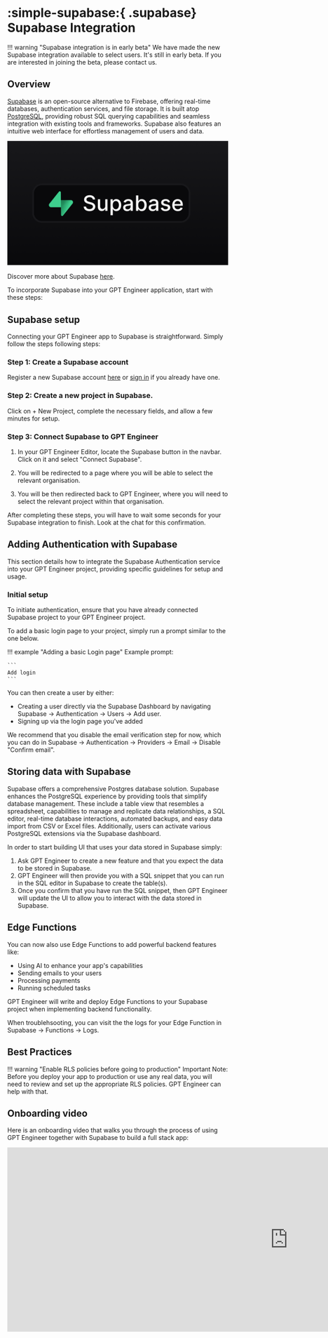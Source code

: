 # :simple-supabase:{ .supabase} Supabase Integration

!!! warning "Supabase integration is in early beta"
    We have made the new Supabase integration available to select users. It's still in early beta. If you are interested in joining the beta, please contact us.

## Overview

[Supabase](https://supabase.com/) is an open-source alternative to Firebase, offering real-time databases, authentication services, and file storage. It is built atop [PostgreSQL](https://www.postgresql.org/), providing robust SQL querying capabilities and seamless integration with existing tools and frameworks. Supabase also features an intuitive web interface for effortless management of users and data.

![Supabase](../assets/supabase.png)

Discover more about Supabase [here](https://supabase.com/docs).

To incorporate Supabase into your GPT Engineer application, start with these steps:

## Supabase setup

Connecting your GPT Engineer app to Supabase is straightforward. Simply follow the steps following steps:

### Step 1: Create a Supabase account

Register a new Supabase account [here](https://app.supabase.com/sign-up) or [sign in](https://app.supabase.com/sign-in) if you already have one.

### Step 2: Create a new project in Supabase.

Click on + New Project, complete the necessary fields, and allow a few minutes for setup.

### Step 3: Connect Supabase to GPT Engineer

1. In your GPT Engineer Editor, locate the Supabase button in the navbar. Click on it and select "Connect Supabase". 

2. You will be redirected to a page where you will be able to select the relevant organisation.

3. You will be then redirected back to GPT Engineer, where you will need to select the relevant project within that organisation.

After completing these steps, you will have to wait some seconds for your Supabase integration to finish. Look at the chat for this confirmation.

## Adding Authentication with Supabase

This section details how to integrate the Supabase Authentication service into your GPT Engineer project, providing specific guidelines for setup and usage.

### Initial setup

To initiate authentication, ensure that you have already connected Supabase project to your GPT Engineer project.

To add a basic login page to your project, simply run a prompt similar to the one below.

!!! example "Adding a basic Login page"
    Example prompt:

    ```
    Add login
    ```
You can then create a user by either: 

- Creating a user directly via the Supabase Dashboard by navigating Supabase -> Authentication -> Users -> Add user.
- Signing up via the login page you've added

We recommend that you disable the email verification step for now, which you can do in Supabase -> Authentication -> Providers -> Email -> Disable "Confirm email".

## Storing data with Supabase

Supabase offers a comprehensive Postgres database solution. Supabase enhances the PostgreSQL experience by providing tools that simplify database management. These include a table view that resembles a spreadsheet, capabilities to manage and replicate data relationships, a SQL editor, real-time database interactions, automated backups, and easy data import from CSV or Excel files. Additionally, users can activate various PostgreSQL extensions via the Supabase dashboard.

In order to start building UI that uses your data stored in Supabase simply: 

1. Ask GPT Engineer to create a new feature and that you expect the data to be stored in Supabase. 
2. GPT Engineer will then provide you with a SQL snippet that you can run in the SQL editor in Supabase to create the table(s). 
3. Once you confirm that you have run the SQL snippet, then GPT Engineer will update the UI to allow you to interact with the data stored in Supabase.

## Edge Functions

You can now also use Edge Functions to add powerful backend features like:
- Using AI to enhance your app's capabilities
- Sending emails to your users
- Processing payments
- Running scheduled tasks

GPT Engineer will write and deploy Edge Functions to your Supabase project when implementing backend functionality. 

When troublehsooting, you  can visit the the logs for your Edge Function in Supabase -> Functions -> Logs. 

## Best Practices

!!! warning "Enable RLS policies before going to production"
    Important Note: Before you deploy your app to production or use any real data, you will need to review and set up the appropriate RLS policies. GPT Engineer can help with that.

## Onboarding video

Here is an onboarding video that walks you through the process of using GPT Engineer together with Supabase to build a full stack app:

<div class="video-wrapper">
  <iframe width="1280" height="420" src="https://www.youtube.com/embed/67Q-_CejNhE" frameborder="0" allowfullscreen></iframe>
</div>


